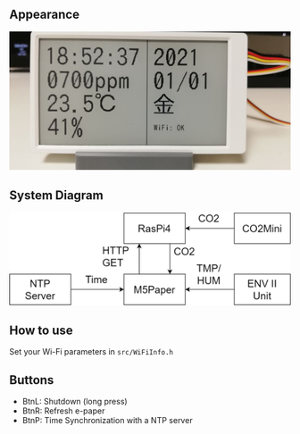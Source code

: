 ## Appearance
![display](https://raw.githubusercontent.com/estshorter/m5paper-dashboard/images/display.jpg)

## System Diagram
![diagram](https://raw.githubusercontent.com/estshorter/m5paper-dashboard/images/diagram.png)

## How to use
Set your Wi-Fi parameters in `src/WiFiInfo.h`

## Buttons
- BtnL: Shutdown (long press)
- BtnR: Refresh e-paper
- BtnP: Time Synchronization with a NTP server
